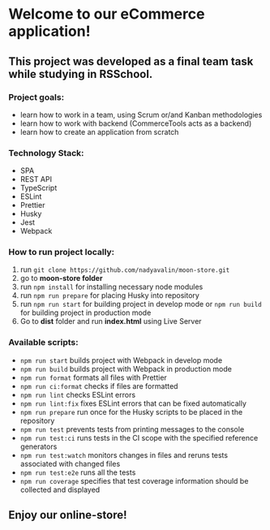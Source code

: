 # Welcome to our eCommerce application!

## This project was developed as a final team task while studying in RSSchool.

### Project goals:

- learn how to work in a team, using Scrum or/and Kanban methodologies
- learn how to work with backend (CommerceTools acts as a backend)
- learn how to create an application from scratch

### Technology Stack:

- SPA
- REST API
- TypeScript
- ESLint
- Prettier
- Husky
- Jest
- Webpack

### How to run project locally:

1. run `git clone https://github.com/nadyavalin/moon-store.git`
2. go to **moon-store folder**
3. run `npm install` for installing necessary node modules
4. run `npm run prepare` for placing Husky into repository
5. run `npm run start` for building project in develop mode or `npm run build` for building project in production mode
6. Go to **dist** folder and run **index.html** using Live Server

### Available scripts:

- `npm run start` builds project with Webpack in develop mode
- `npm run build` builds project with Webpack in production mode
- `npm run format` formats all files with Prettier
- `npm run ci:format` checks if files are formatted
- `npm run lint` checks ESLint errors
- `npm run lint:fix` fixes ESLint errors that can be fixed automatically
- `npm run prepare` run once for the Husky scripts to be placed in the repository
- `npm run test` prevents tests from printing messages to the console
- `npm run test:ci` runs tests in the CI scope with the specified reference generators
- `npm run test:watch` monitors changes in files and reruns tests associated with changed files
- `npm run test:e2e` runs all the tests
- `npm run coverage` specifies that test coverage information should be collected and displayed

## Enjoy our online-store!
